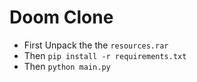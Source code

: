 # Doom Clone
- First Unpack the the ``` resources.rar ```
- Then ``` pip install -r requirements.txt ```
- Then ``` python main.py ``` 
